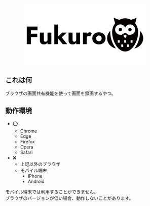 <div align="center">
  <img src="./assets/img/fukuro_logo.png" height="192" width="384">
</div>

## これは何

ブラウザの画面共有機能を使って画面を録画するやつ。

## 動作環境

- :o:
  - Chrome
  - Edge
  - Firefox
  - Opera
  - Safari
- :x:
  - 上記以外のブラウザ
  - モバイル端末
    - iPhone
    - Android

モバイル端末では利用することができません。  
ブラウザのバージョンが低い場合、動作しないことがあります。
